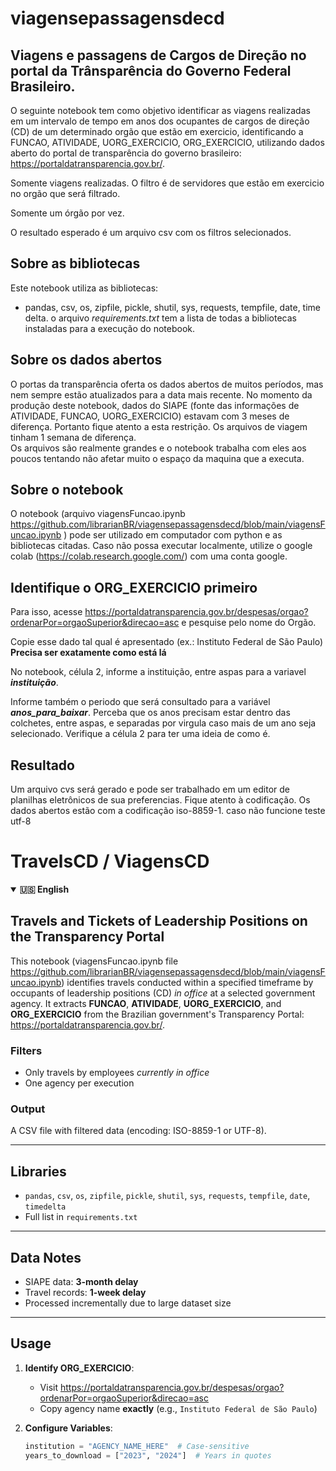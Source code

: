 # viagensepassagensdecd

## Viagens e passagens de Cargos de Direção no portal da Trânsparência do Governo Federal Brasileiro.

O seguinte notebook tem como objetivo identificar as viagens realizadas em um intervalo de tempo em anos dos ocupantes de cargos de direção (CD) de um determinado orgão que estão em exercicio, identificando a FUNCAO, ATIVIDADE, UORG_EXERCICIO, ORG_EXERCICIO, utilizando dados aberto do portal de transparência do governo brasileiro: 
https://portaldatransparencia.gov.br/.

Somente viagens realizadas. O filtro é de servidores que estão em exercicio no orgão que será filtrado.

Somente um órgão por vez.



O resultado esperado é um arquivo csv com os filtros selecionados.

## Sobre as bibliotecas  
Este notebook utiliza as bibliotecas:
- pandas, csv, os, zipfile, pickle, shutil, sys, requests, tempfile, date, time delta.
o arquivo *requirements.txt* tem a lista de todas a bibliotecas instaladas para a execução do notebook.

## Sobre os dados abertos
O portas da transparência oferta os dados abertos de muitos períodos, mas nem sempre estão atualizados para a data mais recente. 
No momento da produção deste notebook, dados do SIAPE (fonte das informações de ATIVIDADE, FUNCAO, UORG_EXERCICIO) estavam com 3 meses de diferença. Portanto fique atento a esta restrição. Os arquivos de viagem tinham 1 semana de diferença.   
Os arquivos são realmente grandes e o notebook trabalha com eles aos poucos tentando não afetar muito o espaço da maquina que a executa.

## Sobre o notebook  
O notebook (arquivo viagensFuncao.ipynb https://github.com/librarianBR/viagensepassagensdecd/blob/main/viagensFuncao.ipynb ) pode ser utilizado em computador com python e as bibliotecas citadas. Caso não possa executar localmente, utilize o google colab (https://colab.research.google.com/) com uma conta google.


## Identifique o ORG_EXERCICIO primeiro  
Para isso, acesse https://portaldatransparencia.gov.br/despesas/orgao?ordenarPor=orgaoSuperior&direcao=asc e pesquise pelo nome do Orgão.  

Copie esse dado tal qual é apresentado (ex.: Instituto Federal de São Paulo) **Precisa ser exatamente como está lá**

No notebook, célula 2, informe a instituição, entre aspas para a variavel ***instituição***.

Informe também o periodo que será consultado para a variável ***anos_para_baixar***. Perceba que os anos precisam estar dentro das colchetes, entre aspas, e separadas por virgula caso mais de um ano seja selecionado. Verifique a célula 2 para ter uma ideia de como é.

## Resultado

Um arquivo cvs será gerado e pode ser trabalhado em um editor de planilhas eletrônicos de sua preferencias.
Fique atento à codificação. Os dados abertos estão com a codificação iso-8859-1. caso não funcione teste utf-8

# TravelsCD / ViagensCD

<details open>
<summary><strong>🇺🇸 English</strong></summary>

## Travels and Tickets of Leadership Positions on the Transparency Portal  

This notebook (viagensFuncao.ipynb file https://github.com/librarianBR/viagensepassagensdecd/blob/main/viagensFuncao.ipynb) identifies travels conducted within a specified timeframe by occupants of leadership positions (CD) *in office* at a selected government agency. It extracts **FUNCAO**, **ATIVIDADE**, **UORG_EXERCICIO**, and **ORG_EXERCICIO** from the Brazilian government's Transparency Portal:  
https://portaldatransparencia.gov.br/.  

### Filters  
- Only travels by employees *currently in office*  
- One agency per execution  

### Output  
A CSV file with filtered data (encoding: ISO-8859-1 or UTF-8).  

---

## Libraries  
- `pandas`, `csv`, `os`, `zipfile`, `pickle`, `shutil`, `sys`, `requests`, `tempfile`, `date`, `timedelta`  
- Full list in `requirements.txt`  

---

## Data Notes  
- SIAPE data: **3-month delay**  
- Travel records: **1-week delay**  
- Processed incrementally due to large dataset size  

---

## Usage  
1. **Identify ORG_EXERCICIO**:  
   - Visit https://portaldatransparencia.gov.br/despesas/orgao?ordenarPor=orgaoSuperior&direcao=asc  
   - Copy agency name **exactly** (e.g., `Instituto Federal de São Paulo`)  

2. **Configure Variables**:  
   ```python
   institution = "AGENCY_NAME_HERE"  # Case-sensitive
   years_to_download = ["2023", "2024"]  # Years in quotes
